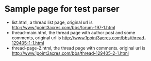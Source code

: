 # Sample page for test parser

- list.html, a thread list page, original url is http://www.1point3acres.com/bbs/forum-197-1.html
- thread-main.html, the thread page with author post and some comments, original url is http://www.1point3acres.com/bbs/thread-129405-1-1.html
- thread-page-2.html, the thread page with comments. original url is http://www.1point3acres.com/bbs/thread-129405-2-1.html